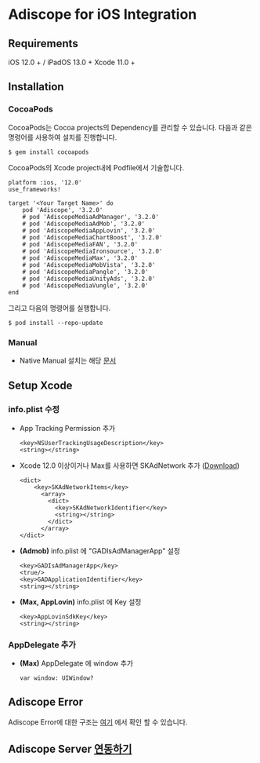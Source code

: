 # Adiscope for iOS Integration


## Requirements
iOS 12.0 + / iPadOS 13.0 +
Xcode 11.0 +



## Installation

### CocoaPods
CocoaPods는 Cocoa projects의 Dependency를 관리할 수 있습니다. 다음과 같은 명령어를 사용하여 설치를 진행합니다.
```
$ gem install cocoapods
```



CocoaPods의 Xcode project내에 Podfile에서 기술합니다.

```
platform :ios, '12.0'
use_frameworks!

target '<Your Target Name>' do
    pod 'Adiscope', '3.2.0'
    # pod 'AdiscopeMediaAdManager', '3.2.0'
    # pod 'AdiscopeMediaAdMob', '3.2.0'
    # pod 'AdiscopeMediaAppLovin', '3.2.0'
    # pod 'AdiscopeMediaChartBoost', '3.2.0'
    # pod 'AdiscopeMediaFAN', '3.2.0'
    # pod 'AdiscopeMediaIronsource', '3.2.0'
    # pod 'AdiscopeMediaMax', '3.2.0'
    # pod 'AdiscopeMediaMobVista', '3.2.0'
    # pod 'AdiscopeMediaPangle', '3.2.0'
    # pod 'AdiscopeMediaUnityAds', '3.2.0'
    # pod 'AdiscopeMediaVungle', '3.2.0'
end
```



그리고 다음의 명령어를 실행합니다.

```
$ pod install --repo-update
```



### Manual

* Native Manual 설치는 해당 [문서](https://github.com/adiscope/Adiscope-iOS-Sample/blob/main/Installation_manual.md)



## Setup Xcode

### info.plist 수정

- App Tracking Permission 추가

	```
	<key>NSUserTrackingUsageDescription</key>
	<string></string>
	```


- Xcode 12.0 이상이거나 Max를 사용하면 SKAdNetwork 추가 ([Download](https://github.com/adiscope/Adiscope-iOS-Sample/releases/download/3.2.0/AdiscopeSkAdNetworks.plist))

  ```
  <dict>
	  <key>SKAdNetworkItems</key>
	    <array>
	      <dict>
	        <key>SKAdNetworkIdentifier</key>
	        <string></string>
	      </dict>
	    </array>
  </dict>
  ```


- **(Admob)** info.plist 에 "GADIsAdManagerApp" 설정

	```
	<key>GADIsAdManagerApp</key>
	<true/>
	<key>GADApplicationIdentifier</key>
	<string></string>
	```


- **(Max, AppLovin)** info.plist 에 Key 설정

	```
	<key>AppLovinSdkKey</key>
	<string></string>
	```

### AppDelegate 추가
- **(Max)** AppDelegate 에 window 추가
  
	```
 	var window: UIWindow?
 	```

## Adiscope Error
Adiscope Error에 대한 구조는 [여기](https://github.com/adiscope/Adiscope-iOS-Sample/blob/main/api_documentation.md#model) 에서 확인 할 수 있습니다. 

## Adiscope Server [연동하기](https://github.com/adiscope/Adiscope-Android-Sample/blob/2.1.2.0/docs/reward_callback_info.md)
